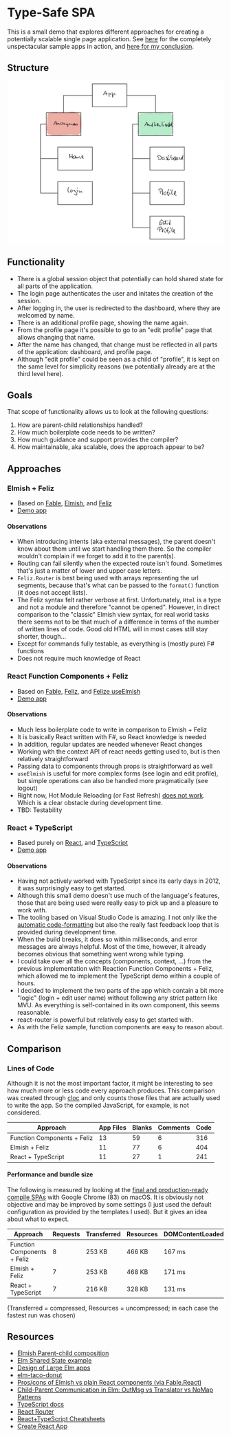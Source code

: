 # Type-Safe SPA

This is a small demo that explores different approaches for creating a potentially scalable single page application. See [here](https://aspnetde.github.io/typesafe-spa/) for the completely unspectacular sample apps in action, and [here for my conclusion](https://thomasbandt.com/type-safe-spa-fable-fsharp-vs-typescript).

## Structure

![Structure](./structure.png "Structure")

## Functionality

- There is a global session object that potentially can hold shared state for all parts of the application.
- The login page authenticates the user and initates the creation of the session.
- After logging in, the user is redirected to the dashboard, where they are welcomed by name.
- There is an additional profile page, showing the name again.
- From the profile page it's possible to go to an "edit profile" page that allows changing that name.
- After the name has changed, that change must be reflected in all parts of the application: dashboard, and profile page.
- Although "edit profile" could be seen as a child of "profile", it is kept on the same level for simplicity reasons (we potentially already are at the third level here).

## Goals

That scope of functionality allows us to look at the following questions:

1. How are parent-child relationships handled?
2. How much boilerplate code needs to be written?
3. How much guidance and support provides the compiler?
4. How maintainable, aka scalable, does the approach appear to be?

## Approaches

### Elmish + Feliz

- Based on [Fable](https://fable.io/), [Elmish](https://elmish.github.io/elmish/), and [Feliz](https://github.com/Zaid-Ajaj/Feliz)
- [Demo app](https://aspnetde.github.io/typesafe-spa/elmish-feliz)

#### Observations

- When introducing intents (aka external messages), the parent doesn't know about them until we start handling them there. So the compiler wouldn't complain if we forget to add it to the parent(s).
- Routing can fail silently when the expected route isn't found. Sometimes that's just a matter of lower and upper case letters.
- `Feliz.Router` is best being used with arrays representing the url segments, because that's what can be passed to the `format()` function (it does not accept lists).
- The Feliz syntax felt rather verbose at first. Unfortunately, `Html` is a type and not a module and therefore "cannot be opened". However, in direct comparison to the "classic" Elmish view syntax, for real world tasks there seems not to be that much of a difference in terms of the number of written lines of code. Good old HTML will in most cases still stay shorter, though...
- Except for commands fully testable, as everything is (mostly pure) F# functions
- Does not require much knowledge of React

### React Function Components + Feliz

- Based on [Fable](https://fable.io/), [Feliz](https://github.com/Zaid-Ajaj/Feliz), and [Felize useElmish](https://zaid-ajaj.github.io/Feliz/#/Feliz/UseWithElmish)
- [Demo app](https://aspnetde.github.io/typesafe-spa/function-components-feliz)

#### Observations

- Much less boilerplate code to write in comparison to Elmish + Feliz
- It is basically React written with F#, so React knowledge is needed
- In addition, regular updates are needed whenever React changes
- Working with the context API of react needs getting used to, but is then relatively straightforward
- Passing data to components through props is straightforward as well
- `useElmish` is useful for more complex forms (see login and edit profile), but simple operations can also be handled more pragmatically (see logout)
- Right now, Hot Module Reloading (or Fast Refresh) [does not work](https://github.com/Zaid-Ajaj/Feliz/issues/203). Which is a clear obstacle during development time.
- TBD: Testability

### React + TypeScript

- Based purely on [React](https://reactjs.org/), and [TypeScript](https://www.typescriptlang.org/)
- [Demo app](https://aspnetde.github.io/typesafe-spa/react-typescript/)

#### Observations

- Having not actively worked with TypeScript since its early days in 2012, it was surprisingly easy to get started.
- Although this small demo doesn't use much of the language's features, those that are being used were really easy to pick up and a pleasure to work with.
- The tooling based on Visual Studio Code is amazing. I not only like the [automatic code-formatting](https://prettier.io/) but also the really fast feedback loop that is provided during development time.
- When the build breaks, it does so within milliseconds, and error messages are always helpful. Most of the time, however, it already becomes obvious that something went wrong while typing.
- I could take over all the concepts (components, context, ...) from the previous implementation with Reaction Function Components + Feliz, which allowed me to implement the TypeScript demo within a couple of hours.
- I decided to implement the two parts of the app which contain a bit more "logic" (login + edit user name) without following any strict pattern like MVU. As everything is self-contained in its own component, this seems reasonable.
- react-router is powerful but relatively easy to get started with.
- As with the Feliz sample, function components are easy to reason about.

## Comparison

### Lines of Code

Although it is not the most important factor, it might be interesting to see how much more or less code every approach produces. This comparison was created through [cloc](https://github.com/AlDanial/cloc) and only counts those files that are actually used to write the app. So the compiled JavaScript, for example, is not considered.

| Approach                    | App Files | Blanks | Comments | Code |
| --------------------------- | --------- | ------ | -------- | ---- |
| Function Components + Feliz | 13        | 59     | 6        | 316  |
| Elmish + Feliz              | 11        | 77     | 6        | 404  |
| React + TypeScript          | 11        | 27     | 1        | 241  |

#### Performance and bundle size

The following is measured by looking at the [final and production-ready compile SPAs](https://aspnetde.github.io/typesafe-spa/) with Google Chrome (83) on macOS. It is obviously not objective and may be improved by some settings (I just used the default configuration as provided by the templates I used). But it gives an idea about what to expect.

| Approach                    | Requests | Transferred | Resources | DOMContentLoaded | Load   |
| --------------------------- | -------- | ----------- | --------- | ---------------- | ------ |
| Function Components + Feliz | 8        | 253 KB      | 466 KB    | 167 ms           | 166 ms |
| Elmish + Feliz              | 7        | 253 KB      | 468 KB    | 171 ms           | 173 ms |
| React + TypeScript          | 7        | 216 KB      | 328 KB    | 131 ms           | 132 ms |

(Transferred = compressed, Resources = uncompressed; in each case the fastest run was chosen)

## Resources

- [Elmish Parent-child composition](https://elmish.github.io/elmish/parent-child.html#Parent-child-composition)
- [Elm Shared State example](https://github.com/ohanhi/elm-shared-state)
- [Design of Large Elm apps](https://groups.google.com/forum/#!msg/elm-discuss/_cfOu88oCx4/madaA1rBAQAJ)
- [elm-taco-donut](https://github.com/madasebrof/elm-taco-donut)
- [Pros/cons of Elmish vs plain React components (via Fable.React)](https://github.com/elmish/elmish/issues/154)
- [Child-Parent Communication in Elm: OutMsg vs Translator vs NoMap Patterns](https://medium.com/@_rchaves_/child-parent-communication-in-elm-outmsg-vs-translator-vs-nomap-patterns-f51b2a25ecb1)
- [TypeScript docs](https://www.typescriptlang.org/docs/home.html)
- [React Router](https://reacttraining.com/react-router/web/example/basic)
- [React+TypeScript Cheatsheets](https://github.com/typescript-cheatsheets/react-typescript-cheatsheet#reacttypescript-cheatsheets)
- [Create React App](https://create-react-app.dev/)
